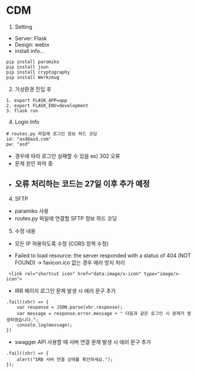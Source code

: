# CDM

1. Setting

- Server: Flask
- Design: webix
- install info...

```
pip install paramiko
pip install json
pip install cryptography
pip install Werkzeug
```
2. 가상환경 진입 후
```
1. export FLASK_APP=app
2. export FLASK_ENV=development
3. flask run
```

4. Login Info

```
# routes.py 파일에 로그인 정보 하드 코딩
id: "asd@asd.com"
pw: "asd"
```

- 경우에 따라 로그인 실패할 수 있음 ex) 302 오류
- 문제 원인 파악 중
- ## 오류 처리하는 코드는 27일 이후 추가 예정

4. SFTP

- paramiko 사용
- routes.py 파일에 연결할 SFTP 정보 하드 코딩

5. 수정 내용
* 모든 IP 허용하도록 수정 (CORS 정책 수정)

* Failed to load resource: the server responded with a status of 404 (NOT FOUND) → favicon.ico 없는 경우 에러 방지 처리
```
 <link rel="shortcut icon" href="data:image/x-icon" type="image/x-icon">
 ```
* IRB 페이지 로그인 문제 발생 시 에러 문구 추가
```
.fail((xhr) => {
    var response = JSON.parse(xhr.response);
    var message = response.error.message + " 다음과 같은 로그인 시 문제가 발생하였습니다.";
    console.log(message);
})
```
* swagger API 사용할 때 서버 연결 문제 발생 시 에러 문구 추가
```
.fail((xhr) => {
    alert("IRB 서버 연결 상태를 확인하세요.");
});
```
